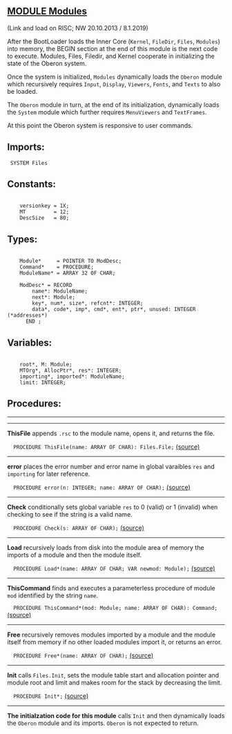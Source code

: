 
## [MODULE Modules](https://github.com/io-core/Modules/blob/main/Modules.Mod)

(Link and load on RISC; NW 20.10.2013 / 8.1.2019)

After the BootLoader loads the Inner Core (`Kernel`, `FileDir`, `Files`, `Modules`) into memory, the 
BEGIN section at the end of this module is the next code to execute. Modules, Files, Filedir, and Kernel
cooperate in initializing the state of the Oberon system.

Once the system is initialized, `Modules` dynamically loads the `Oberon` module which recursively requires `Input`, `Display`, `Viewers`, `Fonts`, and `Texts` to also be loaded.

The `Oberon` module in turn, at the end of its initialization, dynamically loads the `System` module which further requires `MenuViewers` and `TextFrames`.

At this point the Oberon system is responsive to user commands.


  ## Imports:
` SYSTEM Files`

## Constants:
```
 
    versionkey = 1X; 
    MT         = 12; 
    DescSize   = 80;

```
## Types:
```
 
    Module*     = POINTER TO ModDesc;
    Command*    = PROCEDURE;
    ModuleName* = ARRAY 32 OF CHAR;

    ModDesc* = RECORD
        name*: ModuleName;
        next*: Module;
        key*, num*, size*, refcnt*: INTEGER;
        data*, code*, imp*, cmd*, ent*, ptr*, unused: INTEGER  (*addresses*)
      END ;

```
## Variables:
```
 
    root*, M: Module;
    MTOrg*, AllocPtr*, res*: INTEGER;
    importing*, imported*: ModuleName;
    limit: INTEGER;

```
## Procedures:
---
---
**ThisFile** appends `.rsc` to the module name, opens it, and returns the file.

`  PROCEDURE ThisFile(name: ARRAY OF CHAR): Files.File;` [(source)](https://github.com/io-core/Modules/blob/main/Modules.Mod#L65)

---
**error** places the error number and error name in global varaibles `res` and `importing` for later reference.

`  PROCEDURE error(n: INTEGER; name: ARRAY OF CHAR);` [(source)](https://github.com/io-core/Modules/blob/main/Modules.Mod#L78)

---
**Check** conditionally sets global variable `res` to 0 (valid) or 1 (invalid) when checking to see if the string is a valid name. 

`  PROCEDURE Check(s: ARRAY OF CHAR);` [(source)](https://github.com/io-core/Modules/blob/main/Modules.Mod#L86)

---
**Load** recursively loads from disk into the module area of memory the imports of a module and then the module itself. 

`  PROCEDURE Load*(name: ARRAY OF CHAR; VAR newmod: Module);` [(source)](https://github.com/io-core/Modules/blob/main/Modules.Mod#L101)

---
**ThisCommand** finds and executes a parameterless procedure of module `mod` identified by the string `name`.

`  PROCEDURE ThisCommand*(mod: Module; name: ARRAY OF CHAR): Command;` [(source)](https://github.com/io-core/Modules/blob/main/Modules.Mod#L248)

---
**Free** recursively removes modules imported by a module and the module itself from memory if no other loaded modules import it, or returns an error.

`  PROCEDURE Free*(name: ARRAY OF CHAR);` [(source)](https://github.com/io-core/Modules/blob/main/Modules.Mod#L269)

---
**Init** calls `Files.Init`, sets the module table start and allocation pointer and module root and limit and makes room for the stack by decreasing the limit.

`  PROCEDURE Init*;` [(source)](https://github.com/io-core/Modules/blob/main/Modules.Mod#L286)

---
**The initialzation code for this module** calls `Init` and then dynamically loads the `Oberon` module and its imports. `Oberon` is not expected to return.
